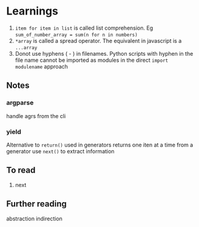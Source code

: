 # Learnings
1. ```item for item in list``` is called list comprehension. Eg ```sum_of_number_array = sum(n for n in numbers)``` 
1. ```*array``` is called a spread operator. The equivalent in javascript is  a ```...array```
1. Donot use hyphens ( - ) in filenames. Python scripts with hyphen in the file name cannot be imported as modules in the direct ```import modulename``` approach

## Notes

### argparse
handle agrs from the cli

### yield
Alternative to ```return()```
used in generators
returns one iten at a time from a generator
use ```next()``` to extract information

## To read
1. next


## Further reading
abstraction
indirection 